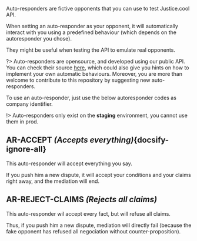
Auto-responders are fictive opponents that you can use to test Justice.cool API.

When setting an auto-responder as your opponent, it will automatically interact with you using a predefined behaviour (which depends on the autoresponder you chose).

They might be useful when testing the API to emulate real opponents.


?> Auto-responders are opensource, and developed using our public API. You can check their source [here](https://gitlab.com/justice.cool/autoresponders), which could also give you hints on how to implement your own automatic behaviours. Moreover, you are more than welcome to contribute to this repository by suggesting new auto-responders.

To use an auto-responder, just use the below autoresponder codes as company identifier.

!> Auto-responders only exist on the **staging** environment, you cannot use them in prod.

## AR-ACCEPT *(Accepts everything)*{docsify-ignore-all}

This auto-responder will accept everything you say.

If you push him a new dispute, it will accept your conditions and your claims right away, and the mediation will end.

## AR-REJECT-CLAIMS *(Rejects all claims)*

This auto-responder wil accept every fact, but will refuse all claims.

Thus, if you push him a new dispute, mediation will directly fail (because the fake opponent has refused all negociation without counter-proposition).